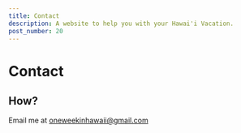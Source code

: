 ```yaml
---
title: Contact
description: A website to help you with your Hawai'i Vacation.
post_number: 20
---
```


# Contact

## How?

Email me at oneweekinhawaii@gmail.com